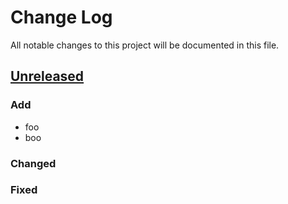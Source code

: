 # Change Log
All notable changes to this project will be documented in this file.

## [Unreleased]

### Add
- foo
- boo

### Changed

### Fixed

[Unreleased]: https://github.com/miurahr/omegat-rst-plugin/compare/v0.1...HEAD
